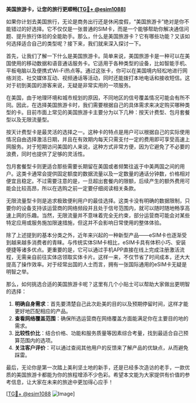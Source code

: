 **美国旅游卡，让您的旅行更顺畅[[TG💪+ @esim1088](https://t.me/s/esim1088)]**

如果你计划去美国旅行，无论是商务出行还是休闲度假，“美国旅游卡”绝对是你不能错过的好选择。它不仅仅是一张普通的SIM卡，而是一个能够帮助你解决通信问题、提升旅行体验的全能助手。那么，什么是美国旅游卡？它有哪些功能？又该如何选择适合自己的类型呢？接下来，我们就来深入探讨一下。

首先，让我们了解一下什么是美国旅游卡。简单来说，美国旅游卡是一种可以在美国使用的移动数据和语音通话服务卡。它适用于各种类型的设备，比如智能手机、平板电脑以及便携式Wi-Fi热点等。通过这张卡，你可以在美国境内轻松地进行网络浏览、社交媒体互动、视频通话等活动，同时还能拨打本地电话和接收短信。这对于初到美国的游客来说，无疑是非常实用的一项服务。

在美国，由于地理环境和城市规划的原因，不同地区的信号覆盖情况可能会有所不同。因此，在选择美国旅游卡时，我们需要根据自己的具体需求来决定购买哪种类型的卡。目前市面上常见的美国旅游卡主要分为以下几种：按天计费型、包月套餐型以及无限流量型。

按天计费型卡是最灵活的选择之一。这种卡的特点是用户可以根据自己的实际使用情况自由选择激活日期，并且在有效期内每天只需支付一定的费用即可享受高速上网服务。对于短期访问美国的人来说，这种方式非常方便，因为它避免了不必要的浪费，同时也提供了足够的灵活性。

包月套餐型卡则更适合那些需要长期留在美国或者频繁往返于中美两国之间的用户。这类卡通常会提供固定额度的数据流量以及一定数量的通话分钟数，价格相对便宜且稳定。不过需要注意的是，一旦超出套餐内的限额，后续产生的额外费用可能会比较高昂，所以在选购之前一定要仔细阅读相关条款。

无限流量型卡则是追求极致便利用户的最佳选择。这类卡没有明确的数据限制，只要你的设备支持该运营商的网络频段并且处于信号范围内，就可以随时随地畅享高速上网的乐趣。当然，无限流量并不意味着完全无约束，部分运营商可能会对某些特定应用或服务施加限速措施，但这并不会影响日常使用的整体体验。

除了上述提到的基本分类之外，近年来兴起的一种新型产品——eSIM卡也逐渐受到越来越多消费者的青睐。与传统实体SIM卡相比，eSIM卡具有体积小巧、安装便捷等诸多优点。更重要的是，它可以通过手机APP直接在线上完成注册激活流程，无需亲自前往实体店领取实体卡片。这样一来，不仅节省了时间成本，还大大提高了操作效率。对于经常出国的人士而言，拥有一张国际通用的eSIM卡无疑是明智之举。

那么，如何挑选合适的美国旅游卡呢？这里有几个小贴士可以帮助大家做出更明智的选择：

1. **明确自身需求**：首先要清楚自己此次赴美的目的以及预期停留时间，这样才能更好地匹配相应的产品。
2. **查看网络覆盖范围**：确保所选运营商在网络覆盖方面能满足你在主要目的地的需求。
3. **比较性价比**：结合价格、功能和服务质量等因素综合考量，找到最适合自己预算范围内的选项。
4. **关注客户评价**：可以通过查阅其他用户的反馈来了解产品的优缺点，从而避免踩雷。

最后，无论你是第一次踏上美利坚土地的新手，还是已经多次造访的老手，一款优质的美国旅游卡都能为你的旅程增添不少色彩。希望本文能为大家提供有价值的参考信息，让大家在未来的旅途中更加得心应手！

[[TG💪+ @esim1088](https://t.me/s/esim1088) ![Image](https://i.postimg.cc/4NQfJmqS/Snipaste-2025-05-13-00-14-12.png)]
